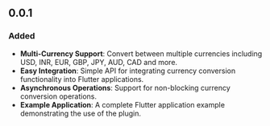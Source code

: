 ## 0.0.1
### Added
- **Multi-Currency Support**: Convert between multiple currencies including USD, INR, EUR, GBP, JPY, AUD, CAD and more.
- **Easy Integration**: Simple API for integrating currency conversion functionality into Flutter applications.
- **Asynchronous Operations**: Support for non-blocking currency conversion operations.
- **Example Application**: A complete Flutter application example demonstrating the use of the plugin.

